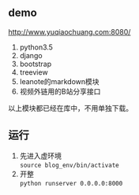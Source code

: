 ## demo
http://www.yuqiaochuang.com:8080/
1. python3.5
2. django
3. bootstrap
4. treeview
5. leanote的markdown模块
6. 视频外链用的B站分享接口

以上模块都已经在库中，不用单独下载。
## 运行
1. 先进入虚环境<br>
```source blog_env/bin/activate```
2. 开整<br>
```python runserver 0.0.0.0:8000```
